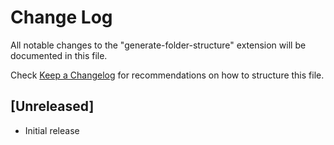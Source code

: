 # Change Log

All notable changes to the "generate-folder-structure" extension will be documented in this file.

Check [Keep a Changelog](http://keepachangelog.com/) for recommendations on how to structure this file.

## [Unreleased]

- Initial release